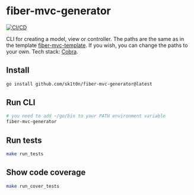 # fiber-mvc-generator

[![CI/CD](https://github.com/sk1t0n/fiber-mvc-generator/actions/workflows/go.yml/badge.svg)](https://github.com/sk1t0n/fiber-mvc-generator/actions/workflows/go.yml)

CLI for creating a model, view or controller. The paths are the same as in the template [fiber-mvc-template](https://github.com/sk1t0n/fiber-mvc-template). If you wish, you can change the paths to your own. Tech stack: [Cobra](https://github.com/spf13/cobra).

## Install

```sh
go install github.com/sk1t0n/fiber-mvc-generator@latest
```

## Run CLI

```sh
# you need to add ~/go/bin to your PATH environment variable
fiber-mvc-generator
```

## Run tests

```sh
make run_tests
```

## Show code coverage

```sh
make run_cover_tests
```
